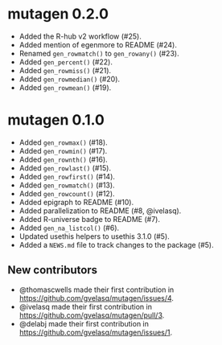 # mutagen 0.2.0

* Added the R-hub v2 workflow (#25).
* Added mention of egenmore to README (#24).
* Renamed `gen_rowmatch()` to `gen_rowany()` (#23).
* Added `gen_percent()` (#22).
* Added `gen_rowmiss()` (#21).
* Added `gen_rowmedian()` (#20).
* Added `gen_rowmean()` (#19).

# mutagen 0.1.0

* Added `gen_rowmax()` (#18).
* Added `gen_rowmin()` (#17).
* Added `gen_rownth()` (#16).
* Added `gen_rowlast()` (#15).
* Added `gen_rowfirst()` (#14).
* Added `gen_rowmatch()` (#13).
* Added `gen_rowcount()` (#12).
* Added epigraph to README (#10).
* Added parallelization to README (#8, @ivelasq).
* Added R-universe badge to README (#7).
* Added `gen_na_listcol()` (#6).
* Updated usethis helpers to usethis 3.1.0 (#5).
* Added a `NEWS.md` file to track changes to the package (#5).

## New contributors
* @thomascwells made their first contribution in https://github.com/gvelasq/mutagen/issues/4.
* @ivelasq made their first contribution in https://github.com/gvelasq/mutagen/pull/3.
* @delabj made their first contribution in https://github.com/gvelasq/mutagen/issues/1.
